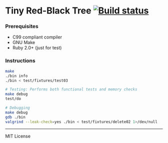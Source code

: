 Tiny Red-Black Tree [![Build status]][travis-a]
========
### Prerequisites
- C99 compliant compiler
- GNU Make
- Ruby 2.0+ (just for test)

### Instructions
```bash
make
./bin info
./bin < test/fixtures/test03

# Testing: Performs both functional tests and memory checks
make debug
test/do

# Debugging
make debug
gdb ./bin
valgrind --leak-check=yes ./bin < test/fixtures/delete02 1>/dev/null
```

[Build status]: https://travis-ci.com/simnalamburt/tiny-rbtree.svg?branch=master
[travis-a]: https://travis-ci.com/simnalamburt/tiny-rbtree

--------

MIT License
